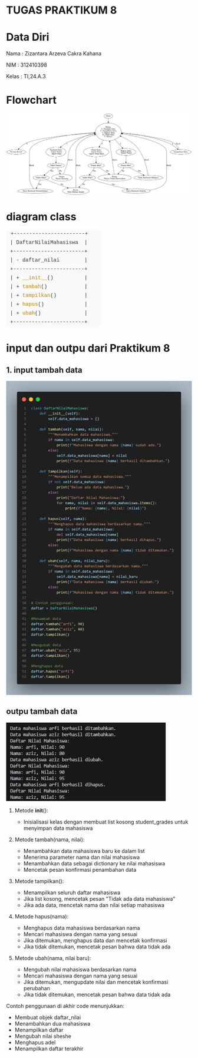 # TUGAS PRAKTIKUM 8
# Data Diri

Nama : Zizantara Arzeva Cakra Kahana 

NIM : 312410398

Kelas : TI,24.A.3

# Flowchart 

<img src="flowchart.png">

# diagram class

<img src="diagram.png">

# input dan outpu dari Praktikum 8

## 1. input tambah data 

<img src="input.png">

## outpu tambah data 

<img src="output.png">


1. Metode __init__():
   - Inisialisasi kelas dengan membuat list kosong student_grades untuk menyimpan data mahasiswa

2. Metode tambah(nama, nilai):
   - Menambahkan data mahasiswa baru ke dalam list
   - Menerima parameter nama dan nilai mahasiswa
   - Menambahkan data sebagai dictionary ke nilai mahasiswa 
   - Mencetak pesan konfirmasi penambahan data

3. Metode tampilkan():
   - Menampilkan seluruh daftar mahasiswa
   - Jika list kosong, mencetak pesan "Tidak ada data mahasiswa"
   - Jika ada data, mencetak nama dan nilai setiap mahasiswa

4. Metode hapus(nama):
   - Menghapus data mahasiswa berdasarkan nama
   - Mencari mahasiswa dengan nama yang sesuai
   - Jika ditemukan, menghapus data dan mencetak konfirmasi
   - Jika tidak ditemukan, mencetak pesan bahwa data tidak ada

5. Metode ubah(nama, nilai baru):
   - Mengubah nilai mahasiswa berdasarkan nama
   - Mencari mahasiswa dengan nama yang sesuai
   - Jika ditemukan, mengupdate nilai dan mencetak konfirmasi perubahan
   - Jika tidak ditemukan, mencetak pesan bahwa data tidak ada

Contoh penggunaan di akhir code menunjukkan:
- Membuat objek daftar_nilai
- Menambahkan dua mahasiswa
- Menampilkan daftar
- Mengubah nilai sheshe
- Menghapus adel
- Menampilkan daftar terakhir